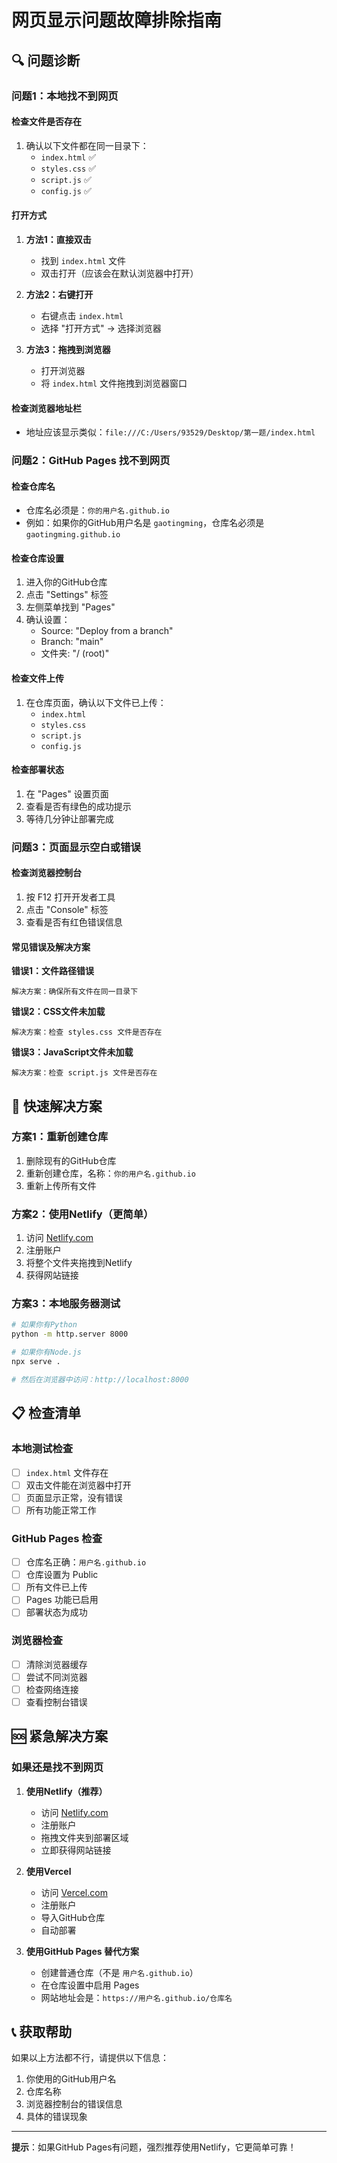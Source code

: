 # 网页显示问题故障排除指南

## 🔍 问题诊断

### 问题1：本地找不到网页

#### 检查文件是否存在
1. 确认以下文件都在同一目录下：
   - `index.html` ✅
   - `styles.css` ✅
   - `script.js` ✅
   - `config.js` ✅

#### 打开方式
1. **方法1：直接双击**
   - 找到 `index.html` 文件
   - 双击打开（应该会在默认浏览器中打开）

2. **方法2：右键打开**
   - 右键点击 `index.html`
   - 选择 "打开方式" → 选择浏览器

3. **方法3：拖拽到浏览器**
   - 打开浏览器
   - 将 `index.html` 文件拖拽到浏览器窗口

#### 检查浏览器地址栏
- 地址应该显示类似：`file:///C:/Users/93529/Desktop/第一题/index.html`

### 问题2：GitHub Pages 找不到网页

#### 检查仓库名
- 仓库名必须是：`你的用户名.github.io`
- 例如：如果你的GitHub用户名是 `gaotingming`，仓库名必须是 `gaotingming.github.io`

#### 检查仓库设置
1. 进入你的GitHub仓库
2. 点击 "Settings" 标签
3. 左侧菜单找到 "Pages"
4. 确认设置：
   - Source: "Deploy from a branch"
   - Branch: "main"
   - 文件夹: "/ (root)"

#### 检查文件上传
1. 在仓库页面，确认以下文件已上传：
   - `index.html`
   - `styles.css`
   - `script.js`
   - `config.js`

#### 检查部署状态
1. 在 "Pages" 设置页面
2. 查看是否有绿色的成功提示
3. 等待几分钟让部署完成

### 问题3：页面显示空白或错误

#### 检查浏览器控制台
1. 按 F12 打开开发者工具
2. 点击 "Console" 标签
3. 查看是否有红色错误信息

#### 常见错误及解决方案

**错误1：文件路径错误**
```
解决方案：确保所有文件在同一目录下
```

**错误2：CSS文件未加载**
```
解决方案：检查 styles.css 文件是否存在
```

**错误3：JavaScript文件未加载**
```
解决方案：检查 script.js 文件是否存在
```

## 🚀 快速解决方案

### 方案1：重新创建仓库
1. 删除现有的GitHub仓库
2. 重新创建仓库，名称：`你的用户名.github.io`
3. 重新上传所有文件

### 方案2：使用Netlify（更简单）
1. 访问 [Netlify.com](https://netlify.com)
2. 注册账户
3. 将整个文件夹拖拽到Netlify
4. 获得网站链接

### 方案3：本地服务器测试
```bash
# 如果你有Python
python -m http.server 8000

# 如果你有Node.js
npx serve .

# 然后在浏览器中访问：http://localhost:8000
```

## 📋 检查清单

### 本地测试检查
- [ ] `index.html` 文件存在
- [ ] 双击文件能在浏览器中打开
- [ ] 页面显示正常，没有错误
- [ ] 所有功能正常工作

### GitHub Pages 检查
- [ ] 仓库名正确：`用户名.github.io`
- [ ] 仓库设置为 Public
- [ ] 所有文件已上传
- [ ] Pages 功能已启用
- [ ] 部署状态为成功

### 浏览器检查
- [ ] 清除浏览器缓存
- [ ] 尝试不同浏览器
- [ ] 检查网络连接
- [ ] 查看控制台错误

## 🆘 紧急解决方案

### 如果还是找不到网页

1. **使用Netlify（推荐）**
   - 访问 [Netlify.com](https://netlify.com)
   - 注册账户
   - 拖拽文件夹到部署区域
   - 立即获得网站链接

2. **使用Vercel**
   - 访问 [Vercel.com](https://vercel.com)
   - 注册账户
   - 导入GitHub仓库
   - 自动部署

3. **使用GitHub Pages 替代方案**
   - 创建普通仓库（不是 `用户名.github.io`）
   - 在仓库设置中启用 Pages
   - 网站地址会是：`https://用户名.github.io/仓库名`

## 📞 获取帮助

如果以上方法都不行，请提供以下信息：
1. 你使用的GitHub用户名
2. 仓库名称
3. 浏览器控制台的错误信息
4. 具体的错误现象

---

**提示**：如果GitHub Pages有问题，强烈推荐使用Netlify，它更简单可靠！ 